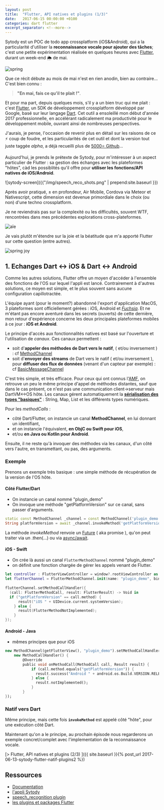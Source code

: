 ```yaml
---
layout: post
title:  "Flutter, API natives et plugins (1/3)"
date:   2017-06-15 00:00:00 +0100
categories: dart flutter
excerpt_separator: <!--more-->
---
```


Sytody est un POC de todo app crossplatform (iOS&Android), 
qui a la particularité d'utiliser la **reconnaissance vocale pour ajouter des tâches**;
c'est une petite expérimentation réalisée en quelques heures avec [Flutter](http://flutter.io), 
durant un week-end 🌦 de mai.

![spring](https://media.giphy.com/media/RrkNTIh8ymPPG/giphy.gif)

<!--more-->

Que ce récit débute au mois de mai n'est en rien anodin, bien au contraire... 
C'est bien connu : 

>**"En mai, fais ce qu'il te plait !"**.
 
Et pour ma part, depuis quelques mois, s'il y a un bien truc qui me plait : c'est [Flutter](http://flutter.io), 
un SDK de développement crossplatform développé par Google, basé sur leur langage [Dart](https://www.dartlang.org).
Cet outil a ensoleillé mon début d'année 2017 professionnelle, 
en accélérant radicalement ma productivité pour le développement mobile, ouvrant ainsi de nombreuses perspectives.

J'aurais, je pense, l'occasion de revenir plus en détail sur les raisons de ce ⚡️ coup de foudre,
et les particularités de cet outil et dont la version tout juste taggée *alpha*, 
a déjà recueilli plus de [5000⭐️ Github](https://githib.com/flutter/flutter)...

Aujourd'hui, je prends le prétexte de Sytody, pour m'intéresser à un aspect particulier de Flutter : 
sa gestion des échanges avec les plateformes "hôtes", 
càd les possiblités qu'il offre pour **utiliser les fonctions/API natives de iOS/Android**.

![sytody-screen]({{"/img/speech_reco_shots.png" | prepend:site.baseurl }})

Après avoir pratiqué, ± en profondeur, Air Mobile, Cordova via Meteor et Nativescript, 
cette dimension est devenue primordiale dans le choix (ou non) d'une techno crossplatform.

Je ne reviendrais pas sur la complexité ou les difficultés, souvent WTF, rencontrées dans mes précédentes explorations cross-plateformes.

![aïe](https://media0.giphy.com/media/YIE4cgmV6KxBS/200.gif)

Je vais plutôt m'étendre sur la joie et la béatitude que m'a apporté Flutter sur cette question (entre autres).

![spring joy](https://media2.giphy.com/media/wNipYAoZ3iaEE/200.gif)

## 1. Echanges Dart <-> iOS & Dart <-> Android
 
Comme les autres solutions, 
Flutter offre un moyen d'accéder à l'ensemble des fonctions de l'OS sur lequel l'appli est lancé.
Contrairement à d'autres solutions, ce moyen est simple, et le plus souvent sans aucune configuration capillotractée. 

L'équipe ayant (pour le moment?) abandonné l'export d'application MacOS,
3 plateformes sont officiellement gérées : iOS, Android et [*Fuchsia*](https://github.com/fuchsia-mirror). 
Et ne m'étant pas encore aventuré dans les secrets (ouverts) de cette dernière, 
mon retour d'expérience concerne les deux principales plateformes mobiles à ce jour : **iOS et Android**.

Le principe d'accès aux fonctionnalités natives est basé sur l'ouverture et l'utilisation de *canaux*. 
Ces canaux permettent :

- soit d'**appeler des méthodes de Dart vers le natif**, ( et/ou inversement ) : 
cf [MethodChannel](https://docs.flutter.io/flutter/services/MethodChannel-class.html)
- soit d'**envoyer des streams** de Dart vers le natif ( et/ou inversement ), 
pour **diffuser des flux de données** (venant d'un capteur par exemple) : 
cf [BasicMessageChannel](https://docs.flutter.io/flutter/services/BasicMessageChannel-class.html) 

C'est très simple, et très efficace. Pour ceux qui ont connus l'[AMF](https://en.wikipedia.org/wiki/Action_Message_Format), on retrouve un peu le même principe d'appel de méthodes distantes, sauf que dans le cas présent, ce n'est pas une communication client->serveur mais DartVM<->OS hôte. Les canaux gérent automatiquement la [**sérialisation des types "basiques"**](https://flutter.io/platform-channels/#codec) : String, Map, List et les différents types numériques. 
 
Pour les *methodCalls* : 
- côté Dart/Flutter, on instancie un canal **MethodChannel**, en lui donnant un identifiant,
- et on instancie l'équivalent, **en ObjC ou Swift pour iOS**, 
- et/ou **en Java ou Kotlin pour Android**.

Ensuite, il ne reste qu'à invoquer des méthodes via les canaux, d'un côté vers l'autre, en transmettant, ou pas, des arguments. 

### Exemple

Prenons un exemple très basique : 
une simple méthode de récupération de la version de l'OS hôte.

#### Côté Flutter/Dart

- On instancie un canal nommé "plugin_demo"
- On invoque une méthode "getPlatformVersion" sur ce canal, sans passer d'arguments.

```dart
static const MethodChannel _channel = const MethodChannel('plugin_demo');
String platformVersion = await _channel.invokeMethod('getPlatformVersion');
```

La méthode *invokeMethod* renvoie un [Future](https://www.dartlang.org/tutorials/language/futures) ( aka promise ), 
qu'on peut traiter via un .then(...) ou via [async/await](https://www.dartlang.org/articles/language/await-async).

#### iOS - Swift

- On crée là aussi un canal `FlutterMethodChannel` nommé "plugin_demo"
- on définit une fonction chargée de gérer les appels venant de Flutter.

```swift
let controller : FlutterViewController = window?.rootViewController as! FlutterViewController;
let flutterChannel = FlutterMethodChannel.init(name: "plugin_demo", binaryMessenger: controller);
  
flutterChannel.setMethodCallHandler({
  (call: FlutterMethodCall, result: FlutterResult) -> Void in
  if ("getPlatformVersion" == call.method) {
      result("iOS " + UIDevice.current.systemVersion);
    } else {
      result(FlutterMethodNotImplemented);
    }
});
```

#### Android - Java

- mêmes principes que pour iOS

```dart
new MethodChannel(getFlutterView(), "plugin_demo").setMethodCallHandler(
    new MethodCallHandler() {
        @Override
        public void onMethodCall(MethodCall call, Result result) {
            if (call.method.equals("getPlatformVersion")) {
              result.success("Android " + android.os.Build.VERSION.RELEASE);
            } else {
              result.notImplemented();
            }
        }
});
```

### Natif vers Dart

Même principe, mais cette fois **`invokeMethod`** est appelé côté "hôte", pour une exécution côté Dart.

Maintenant qu'on a le principe, au prochain épisode nous regarderons un exemple concret/complet avec l'implementation de la reconnaissance vocale. 

[> Flutter, API natives et plugins (2/3) ]({{ site.baseurl }}{% post_url 2017-06-13-sytody-flutter-natif-plugins2 %})

## Ressources

- [Documentation](https://flutter.io/platform-plugins/)
- [l'appli Sytody](http://github.com/rxlabz/sytody)
- [speech_recognition plugin](http://github.com/rxlabz/speech_recognition)
- [les plugins et packages Flutter](https://pub.dartlang.org/flutter/packages/)